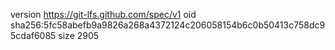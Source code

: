 version https://git-lfs.github.com/spec/v1
oid sha256:5fc58abefb9a9826a268a4372124c206058154b6c0b50413c758dc95cdaf6085
size 2905
